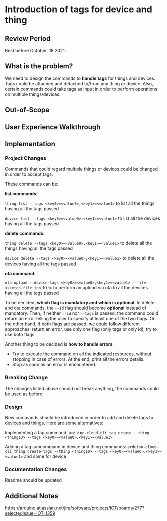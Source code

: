 # Introduction of tags for device and thing

## Review Period

Best before October, 18 2021.

## What is the problem?
We need to design the commands to **handle tags** for things and devices. Tags could be attached and detached to/from any thing or device. Also, certain commands could take tags as input in order to perform operations on multiple things/devices.

## Out-of-Scope

## User Experience Walkthrough


## Implementation

### Project Changes

Commands that could regard multiple things or devices could be changed in order to accept tags.

These commands can be:

**list commands**:

`thing list --tags <key0>=<value0>,<key1>=<value1>` to list all the things having all the tags passed

`device list --tags <key0>=<value0>,<key1>=<value1>` to list all the devices having all the tags passed


**delete commands**:

`thing delete --tags <key0>=<value0>,<key1>=<value1>` to delete all the things having all the tags passed

`device delete --tags <key0>=<value0>,<key1>=<value1>` to delete all the devices having all the tags passed


**ota command**:

`ota upload --device-tags <key0>=<value0>,<key1>=<value1> --file <sketch-file.ino.bin>` to perform an upload via ota to all the devices having all the tags passed


To be decided, **which flag is mandatory and which is optional**:
In delete and ota commands, the `--id` flag should become **optional** instead of mandatory. 
Then, if neither `--id` nor `--tags` is passed, the command could return an error telling the user to specify at least one of the two flags.
On the other hand, if both flags are passed, we could follow different approaches: return an error, use only one flag (only tags or only id), try to use both flags.

Another thing to be decided is **how to handle errors**:
- Try to execute the command on all the indicated resources, without stopping in case of errors. At the end, print all the errors details.
- Stop as soon as an error is encountered.

### Breaking Change

The changes listed above should not break anything, the commands could be used as before.

### Design

New commands should be introduced in order to add and delete tags to devices and things. Here are some alternatives:

Implementing a tag command:
`arduino-cloud-cli tag create --thing <thingID> --tags <key0>=<value0>,<key1>=<value1>`

Adding a tag subcommand in device and thing commands:
`arduino-cloud-cli thing create-tags --thing <thingID> --tags <key0>=<value0>,<key1>=<value1>` and same for device


### Documentation Changes

Readme should be updated

## Additional Notes

https://arduino.atlassian.net/jira/software/projects/IOT/boards/277?selectedIssue=IOT-1359

